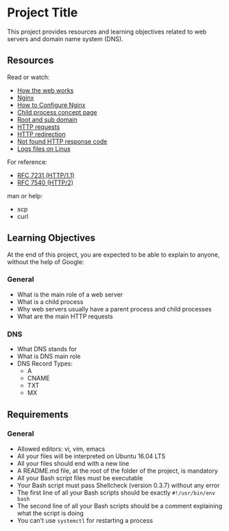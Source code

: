 # Project Title

This project provides resources and learning objectives related to web servers and domain name system (DNS).

## Resources

Read or watch:

- [How the web works](https://developer.mozilla.org/en-US/docs/Learn/Getting_started_with_the_web/How_the_Web_works)
- [Nginx](https://nginx.org/en/docs/)
- [How to Configure Nginx](https://www.digitalocean.com/community/tutorials/how-to-configure-nginx)
- [Child process concept page](https://en.wikipedia.org/wiki/Child_process)
- [Root and sub domain](https://en.wikipedia.org/wiki/Subdomain#Root_domain)
- [HTTP requests](https://developer.mozilla.org/en-US/docs/Web/HTTP/Methods)
- [HTTP redirection](https://developer.mozilla.org/en-US/docs/Web/HTTP/Redirections)
- [Not found HTTP response code](https://developer.mozilla.org/en-US/docs/Web/HTTP/Status/404)
- [Logs files on Linux](https://www.loggly.com/ultimate-guide/linux-logging-basics/)
  
For reference:

- [RFC 7231 (HTTP/1.1)](https://tools.ietf.org/html/rfc7231)
- [RFC 7540 (HTTP/2)](https://tools.ietf.org/html/rfc7540)

man or help:

- scp
- curl

## Learning Objectives

At the end of this project, you are expected to be able to explain to anyone, without the help of Google:

### General

- What is the main role of a web server
- What is a child process
- Why web servers usually have a parent process and child processes
- What are the main HTTP requests

### DNS

- What DNS stands for
- What is DNS main role
- DNS Record Types:
  - A
  - CNAME
  - TXT
  - MX

## Requirements

### General

- Allowed editors: vi, vim, emacs
- All your files will be interpreted on Ubuntu 16.04 LTS
- All your files should end with a new line
- A README.md file, at the root of the folder of the project, is mandatory
- All your Bash script files must be executable
- Your Bash script must pass Shellcheck (version 0.3.7) without any error
- The first line of all your Bash scripts should be exactly `#!/usr/bin/env bash`
- The second line of all your Bash scripts should be a comment explaining what the script is doing
- You can’t use `systemctl` for restarting a process